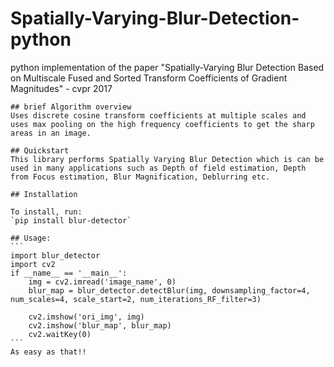 # Spatially-Varying-Blur-Detection-python
python implementation of the paper "Spatially-Varying Blur Detection Based on Multiscale Fused and Sorted Transform Coefficients of Gradient Magnitudes" - cvpr 2017

	## brief Algorithm overview
    Uses discrete cosine transform coefficients at multiple scales and uses max pooling on the high frequency coefficients to get the sharp areas in an image.

    ## Quickstart
    This library performs Spatially Varying Blur Detection which is can be used in many applications such as Depth of field estimation, Depth from Focus estimation, Blur Magnification, Deblurring etc.

    ## Installation

    To install, run:
    `pip install blur-detector`
    
	## Usage:	
	```
	import blur_detector
	import cv2
	if __name__ == '__main__':
		img = cv2.imread('image_name', 0)
		blur_map = blur_detector.detectBlur(img, downsampling_factor=4, num_scales=4, scale_start=2, num_iterations_RF_filter=3)

		cv2.imshow('ori_img', img)
		cv2.imshow('blur_map', blur_map)
		cv2.waitKey(0)
	```
    As easy as that!!

    